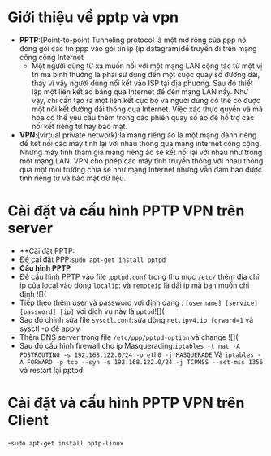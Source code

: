 # Giới thiệu về pptp và vpn
- **PPTP**:(Point-to-point Tunneling protocol là một mở rộng của ppp nó đóng gói các tin ppp vào gói tin ip (ip datagram)để truyền đi trên mạng công cộng Internet
  -  Một người dùng từ xa muốn nối với một mạng LAN cộng tác từ một vị trí mà bình thường là phải sử dụng đến một cuộc quay số đường dài, thay vì vậy người dùng nối kết vào ISP tại địa phương. Sau đó thiết lập một liên kết ảo băng qua Internet để đến mạng LAN nầy. Như vậy, chỉ cần tạo ra một liên kết cục bộ và người dùng có thể có được một nối kết đường dài thông qua Internet. Việc xác thực quyền và mã hóa có thể yêu cầu thêm trong các phiên quay số ảo để hỗ trợ các nối kết riêng tư hay bảo mật.
- **VPN**:(virtual private network):là mạng riêng ảo là một mạng dành riêng để kết nối các máy tính lại với nhau thông qua mạng internet công cộng. Những máy tính tham gia mạng riêng ảo sẽ kết nối lại với nhau như trong một mạng LAN. VPN cho phép các máy tính truyền thông với nhau thông qua một môi trường chia sẻ như mạng Internet nhưng vẫn đảm bảo được tính riêng tư và bảo mật dữ liệu.
# Cài đặt và cấu hình PPTP VPN trên server
- **Cài đặt PPTP: 
- Để cài đặt PPP:`sudo apt-get install pptpd`
- **Cấu hình PPTP**
- Để cấu hình PPTP vào file :`pptpd.conf` trong thư mục `/etc/` thêm địa chỉ ip của local vào dòng `localip`: và `remoteip` là dải ip mà bạn muốn chỉ định ![](
- Tiếp theo thêm user và password với định dang : `[username] [service] [password] [ip]` vơi dịch vụ này là `pptpd`![](
- Sau đó chỉnh sửa file `sysctl.conf`:sửa dòng `net.ipv4.ip_forward=1` và sysctl -p để apply
- Thêm DNS server trong file `/etc/ppp/pptpd-option` và change ![](
- Sau đó cấu hình firewall cho ip  Masquerading:`iptables -t nat -A POSTROUTING -s 192.168.122.0/24 -o eth0 -j MASQUERADE` Và `iptables -A FORWARD -p tcp --syn -s 192.168.122.0/24 -j TCPMSS --set-mss 1356` và restart lại pptpd
# Cài đặt và cấu hình PPTP VPN trên Client
-`sudo apt-get install pptp-linux`
